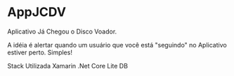 # AppJCDV
Aplicativo Já Chegou o Disco Voador.

A idéia é alertar quando um usuário que você está "seguindo" no Aplicativo estiver perto. Simples!

Stack Utilizada
Xamarin
.Net Core
Lite DB

